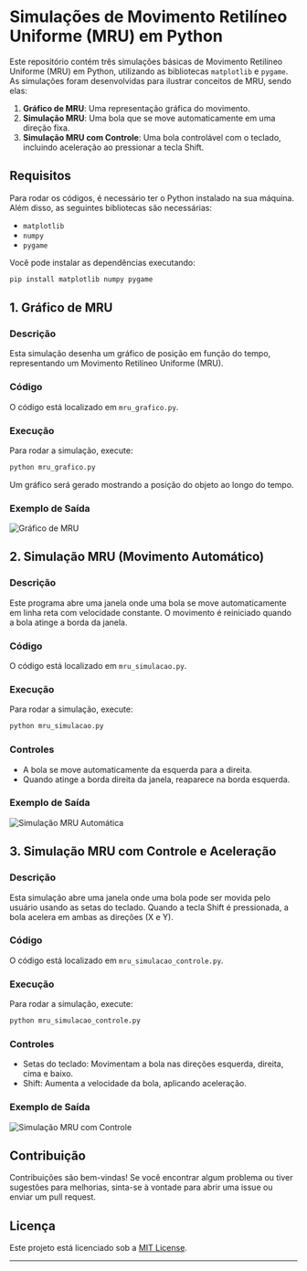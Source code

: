# Simulações de Movimento Retilíneo Uniforme (MRU) em Python

Este repositório contém três simulações básicas de Movimento Retilíneo Uniforme (MRU) em Python, utilizando as bibliotecas `matplotlib` e `pygame`. As simulações foram desenvolvidas para ilustrar conceitos de MRU, sendo elas:

1. **Gráfico de MRU**: Uma representação gráfica do movimento.
2. **Simulação MRU**: Uma bola que se move automaticamente em uma direção fixa.
3. **Simulação MRU com Controle**: Uma bola controlável com o teclado, incluindo aceleração ao pressionar a tecla Shift.

## Requisitos

Para rodar os códigos, é necessário ter o Python instalado na sua máquina. Além disso, as seguintes bibliotecas são necessárias:

- `matplotlib`
- `numpy`
- `pygame`

Você pode instalar as dependências executando:

```bash
pip install matplotlib numpy pygame
```

## 1. Gráfico de MRU

### Descrição

Esta simulação desenha um gráfico de posição em função do tempo, representando um Movimento Retilíneo Uniforme (MRU). 

### Código

O código está localizado em `mru_grafico.py`.

### Execução

Para rodar a simulação, execute:

```bash
python mru_grafico.py
```

Um gráfico será gerado mostrando a posição do objeto ao longo do tempo.

### Exemplo de Saída

![Gráfico de MRU](https://via.placeholder.com/800x600)

## 2. Simulação MRU (Movimento Automático)

### Descrição

Este programa abre uma janela onde uma bola se move automaticamente em linha reta com velocidade constante. O movimento é reiniciado quando a bola atinge a borda da janela.

### Código

O código está localizado em `mru_simulacao.py`.

### Execução

Para rodar a simulação, execute:

```bash
python mru_simulacao.py
```

### Controles

- A bola se move automaticamente da esquerda para a direita.
- Quando atinge a borda direita da janela, reaparece na borda esquerda.

### Exemplo de Saída

![Simulação MRU Automática](https://via.placeholder.com/800x600)

## 3. Simulação MRU com Controle e Aceleração

### Descrição

Esta simulação abre uma janela onde uma bola pode ser movida pelo usuário usando as setas do teclado. Quando a tecla Shift é pressionada, a bola acelera em ambas as direções (X e Y).

### Código

O código está localizado em `mru_simulacao_controle.py`.

### Execução

Para rodar a simulação, execute:

```bash
python mru_simulacao_controle.py
```

### Controles

- Setas do teclado: Movimentam a bola nas direções esquerda, direita, cima e baixo.
- Shift: Aumenta a velocidade da bola, aplicando aceleração.

### Exemplo de Saída

![Simulação MRU com Controle](https://via.placeholder.com/800x600)

## Contribuição

Contribuições são bem-vindas! Se você encontrar algum problema ou tiver sugestões para melhorias, sinta-se à vontade para abrir uma issue ou enviar um pull request.

## Licença

Este projeto está licenciado sob a [MIT License](LICENSE).

---
